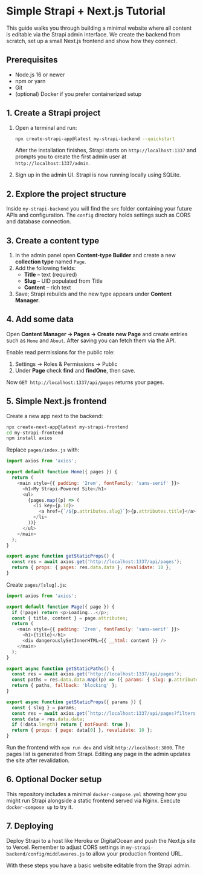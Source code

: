 # Simple Strapi + Next.js Tutorial

This guide walks you through building a minimal website where all content is editable via the Strapi admin interface. We create the backend from scratch, set up a small Next.js frontend and show how they connect.

## Prerequisites

- Node.js 16 or newer
- npm or yarn
- Git
- (optional) Docker if you prefer containerized setup

## 1. Create a Strapi project

1. Open a terminal and run:

   ```bash
   npx create-strapi-app@latest my-strapi-backend --quickstart
   ```

   After the installation finishes, Strapi starts on `http://localhost:1337` and prompts you to create the first admin user at `http://localhost:1337/admin`.

2. Sign up in the admin UI. Strapi is now running locally using SQLite.

## 2. Explore the project structure

Inside `my-strapi-backend` you will find the `src` folder containing your future APIs and configuration. The `config` directory holds settings such as CORS and database connection.

## 3. Create a content type

1. In the admin panel open **Content-type Builder** and create a new **collection type** named `Page`.
2. Add the following fields:
   - **Title** – text (required)
   - **Slug** – UID populated from Title
   - **Content** – rich text
3. Save; Strapi rebuilds and the new type appears under **Content Manager**.

## 4. Add some data

Open **Content Manager → Pages → Create new Page** and create entries such as `Home` and `About`. After saving you can fetch them via the API.

Enable read permissions for the public role:

1. Settings → Roles & Permissions → Public
2. Under **Page** check **find** and **findOne**, then save.

Now `GET http://localhost:1337/api/pages` returns your pages.

## 5. Simple Next.js frontend

Create a new app next to the backend:

```bash
npx create-next-app@latest my-strapi-frontend
cd my-strapi-frontend
npm install axios
```

Replace `pages/index.js` with:

```javascript
import axios from 'axios';

export default function Home({ pages }) {
  return (
    <main style={{ padding: '2rem', fontFamily: 'sans-serif' }}>
      <h1>My Strapi-Powered Site</h1>
      <ul>
        {pages.map((p) => (
          <li key={p.id}>
            <a href={`/${p.attributes.slug}`}>{p.attributes.title}</a>
          </li>
        ))}
      </ul>
    </main>
  );
}

export async function getStaticProps() {
  const res = await axios.get('http://localhost:1337/api/pages');
  return { props: { pages: res.data.data }, revalidate: 10 };
}
```

Create `pages/[slug].js`:

```javascript
import axios from 'axios';

export default function Page({ page }) {
  if (!page) return <p>Loading...</p>;
  const { title, content } = page.attributes;
  return (
    <main style={{ padding: '2rem', fontFamily: 'sans-serif' }}>
      <h1>{title}</h1>
      <div dangerouslySetInnerHTML={{ __html: content }} />
    </main>
  );
}

export async function getStaticPaths() {
  const res = await axios.get('http://localhost:1337/api/pages');
  const paths = res.data.data.map((p) => ({ params: { slug: p.attributes.slug } }));
  return { paths, fallback: 'blocking' };
}

export async function getStaticProps({ params }) {
  const { slug } = params;
  const res = await axios.get(`http://localhost:1337/api/pages?filters[slug][$eq]=${slug}`);
  const data = res.data.data;
  if (!data.length) return { notFound: true };
  return { props: { page: data[0] }, revalidate: 10 };
}
```

Run the frontend with `npm run dev` and visit `http://localhost:3000`. The pages list is generated from Strapi. Editing any page in the admin updates the site after revalidation.

## 6. Optional Docker setup

This repository includes a minimal `docker-compose.yml` showing how you might run Strapi alongside a static frontend served via Nginx. Execute `docker-compose up` to try it.

## 7. Deploying

Deploy Strapi to a host like Heroku or DigitalOcean and push the Next.js site to Vercel. Remember to adjust CORS settings in `my-strapi-backend/config/middlewares.js` to allow your production frontend URL.

With these steps you have a basic website editable from the Strapi admin.
